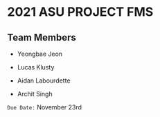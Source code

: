 # 2021 ASU PROJECT FMS

## Team Members

- Yeongbae Jeon

- Lucas Klusty

- Aidan Labourdette

- Archit Singh

`Due Date:` November 23rd
  